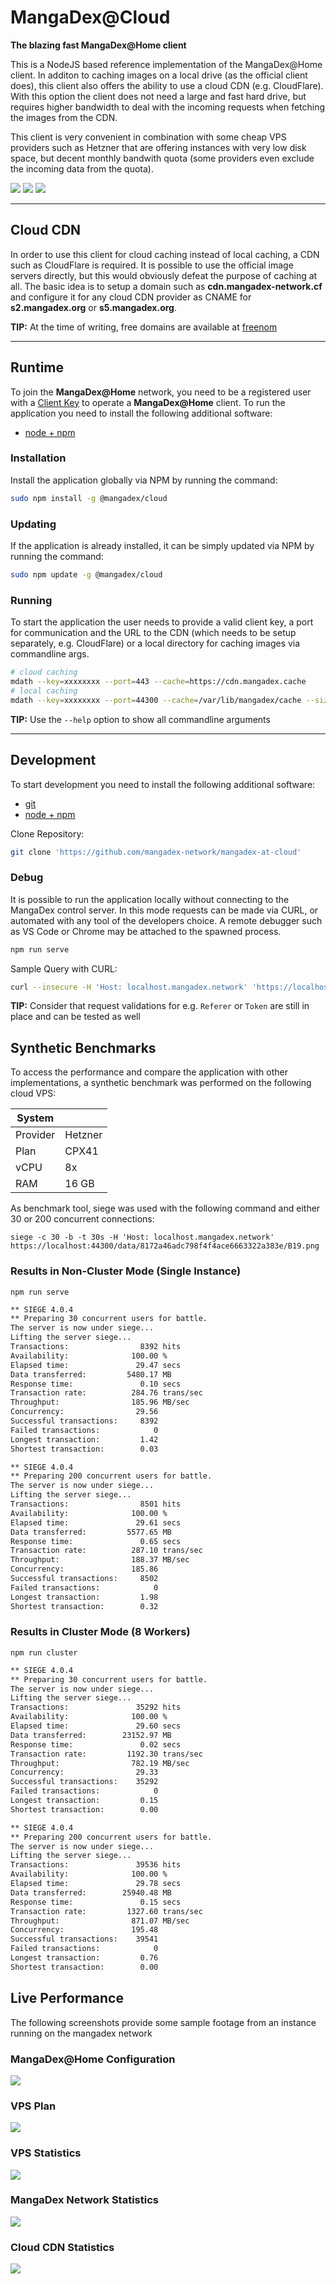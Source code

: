 # MangaDex@Cloud

**The blazing fast MangaDex@Home client**

This is a NodeJS based reference implementation of the MangaDex@Home client.
In additon to caching images on a local drive (as the official client does), this client also offers the ability to use a cloud CDN (e.g. CloudFlare).
With this option the client does not need a large and fast hard drive, but requires higher bandwidth to deal with the incoming requests when fetching the images from the CDN.

This client is very convenient in combination with some cheap VPS providers such as Hetzner that are offering instances with very low disk space, but decent monthly bandwith quota (some providers even exclude the incoming data from the quota).

[![](https://img.shields.io/npm/dm/@mangadex/cloud?color=informational&label=Downloads&logo=npm)](https://www.npmjs.com/package/@mangadex/cloud)
[![](https://github.com/mangadex-network/mangadex-at-cloud/workflows/Continuous%20Integration/badge.svg?branch=node&event=push)](https://github.com/mangadex-network/mangadex-at-cloud/actions?query=workflow%3A%22Continuous+Integration%22+branch%3Anode)
[![](https://github.com/mangadex-network/mangadex-at-cloud/workflows/Continuous%20Delivery/badge.svg?branch=node&event=workflow_dispatch)](https://github.com/mangadex-network/mangadex-at-cloud/actions?query=workflow%3A%22Continuous+Delivery%22+branch%3Anode)

----

## Cloud CDN

In order to use this client for cloud caching instead of local caching, a CDN such as CloudFlare is required.
It is possible to use the official image servers directly, but this would obviously defeat the purpose of caching at all.
The basic idea is to setup a domain such as **cdn.mangadex-network.cf** and configure it for any cloud CDN provider as CNAME for **s2.mangadex.org** or **s5.mangadex.org**.

**TIP:** At the time of writing, free domains are available at [freenom](https://www.freenom.com)

----

## Runtime

To join the **MangaDex@Home** network, you need to be a registered user with a [Client Key](https://mangadex.org/md_at_home/request) to operate a **MangaDex@Home** client.
To run the application you need to install the following additional software:

- [node + npm](https://nodejs.org/en/download/)

### Installation

Install the application globally via NPM by running the command:
```bash
sudo npm install -g @mangadex/cloud
```

### Updating

If the application is already installed, it can be simply updated via NPM by running the command:
```bash
sudo npm update -g @mangadex/cloud
```

### Running

To start the application the user needs to provide a valid client key, a port for communication and the URL to the CDN (which needs to be setup separately, e.g. CloudFlare) or a local directory for caching images via commandline args.

```bash
# cloud caching
mdath --key=xxxxxxxx --port=443 --cache=https://cdn.mangadex.cache
# local caching
mdath --key=xxxxxxxx --port=44300 --cache=/var/lib/mangadex/cache --size=256
```
**TIP:** Use the `--help` option to show all commandline arguments

----

## Development

To start development you need to install the following additional software:

- [git](https://git-scm.com/book/en/v2/Getting-Started-Installing-Git)
- [node + npm](https://nodejs.org/en/download/)

Clone Repository:
```bash
git clone 'https://github.com/mangadex-network/mangadex-at-cloud'
```

### Debug

It is possible to run the application locally without connecting to the MangaDex control server.
In this mode requests can be made via CURL, or automated with any tool of the developers choice.
A remote debugger such as VS Code or Chrome may be attached to the spawned process.

```bash
npm run serve
```

Sample Query with CURL:
```bash
curl --insecure -H 'Host: localhost.mangadex.network' 'https://localhost:44300/data/46674605f17f6e5c77f6a094bf1adfd1/x2.jpg' -D /dev/stdout -o /tmp/image.jpg
```

**TIP:** Consider that request validations for e.g. `Referer` or `Token` are still in place and can be tested as well

## Synthetic Benchmarks

To access the performance and compare the application with other implementations, a synthetic benchmark was performed on the following cloud VPS:

| System   |         |
| -------- | ------- |
| Provider | Hetzner |
| Plan     | CPX41   |
| vCPU     | 8x      |
| RAM      | 16 GB   |

As benchmark tool, siege was used with the following command and either 30 or 200 concurrent connections:

`siege -c 30 -b -t 30s -H 'Host: localhost.mangadex.network' https://localhost:44300/data/8172a46adc798f4f4ace6663322a383e/B19.png`

### Results in Non-Cluster Mode (Single Instance)
`npm run serve`
```bash
** SIEGE 4.0.4
** Preparing 30 concurrent users for battle.
The server is now under siege...
Lifting the server siege...
Transactions:                8392 hits
Availability:              100.00 %
Elapsed time:               29.47 secs
Data transferred:         5480.17 MB
Response time:               0.10 secs
Transaction rate:          284.76 trans/sec
Throughput:                185.96 MB/sec
Concurrency:                29.56
Successful transactions:     8392
Failed transactions:            0
Longest transaction:         1.42
Shortest transaction:        0.03

** SIEGE 4.0.4
** Preparing 200 concurrent users for battle.
The server is now under siege...
Lifting the server siege...
Transactions:                8501 hits
Availability:              100.00 %
Elapsed time:               29.61 secs
Data transferred:         5577.65 MB
Response time:               0.65 secs
Transaction rate:          287.10 trans/sec
Throughput:                188.37 MB/sec
Concurrency:               185.86
Successful transactions:     8502
Failed transactions:            0
Longest transaction:         1.98
Shortest transaction:        0.32
```

### Results in Cluster Mode (8 Workers)
`npm run cluster`
```bash
** SIEGE 4.0.4
** Preparing 30 concurrent users for battle.
The server is now under siege...
Lifting the server siege...
Transactions:               35292 hits
Availability:              100.00 %
Elapsed time:               29.60 secs
Data transferred:        23152.97 MB
Response time:               0.02 secs
Transaction rate:         1192.30 trans/sec
Throughput:                782.19 MB/sec
Concurrency:                29.33
Successful transactions:    35292
Failed transactions:            0
Longest transaction:         0.15
Shortest transaction:        0.00

** SIEGE 4.0.4
** Preparing 200 concurrent users for battle.
The server is now under siege...
Lifting the server siege...
Transactions:               39536 hits
Availability:              100.00 %
Elapsed time:               29.78 secs
Data transferred:        25940.48 MB
Response time:               0.15 secs
Transaction rate:         1327.60 trans/sec
Throughput:                871.07 MB/sec
Concurrency:               195.48
Successful transactions:    39541
Failed transactions:            0
Longest transaction:         0.76
Shortest transaction:        0.00
```

## Live Performance

The following screenshots provide some sample footage from an instance running on the mangadex network

### MangaDex@Home Configuration
![](https://i.imgur.com/vyfSpIM.png)

### VPS Plan
![](https://i.imgur.com/gFqSSq9.png)

### VPS Statistics
![](https://i.imgur.com/G1sHUAb.png)

### MangaDex Network Statistics
![](https://i.imgur.com/PjV5pUw.png)

### Cloud CDN Statistics
![](https://i.imgur.com/87PvmcH.png)
